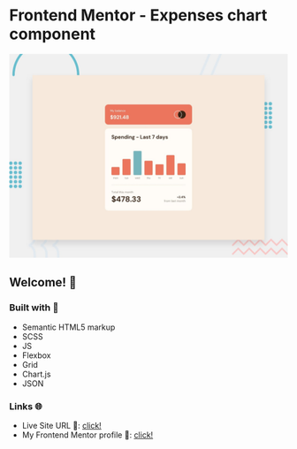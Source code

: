 # Frontend Mentor - Expenses chart component

![Design preview for the Expenses chart component coding challenge](./design/desktop-preview.jpg)

## Welcome! 👋

### Built with 🧱
- Semantic HTML5 markup
- SCSS
- JS
- Flexbox
- Grid
- Chart.js
- JSON

### Links 🌐

- Live Site URL 🔴: [click!](https://guiyee89.github.io/Age-calculator-FE-Mentor/)
- My Frontend Mentor profile 👦: [click!](https://www.frontendmentor.io/profile/guiyee89)
